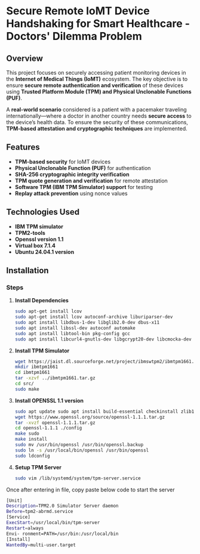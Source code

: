 # Secure Remote IoMT Device Handshaking for Smart Healthcare - Doctors' Dilemma Problem

## Overview  
This project focuses on securely accessing patient monitoring devices in the **Internet of Medical Things (IoMT)** ecosystem. The key objective is to ensure **secure remote authentication and verification** of these devices using **Trusted Platform Module (TPM) and Physical Unclonable Functions (PUF)**.  

A **real-world scenario** considered is a patient with a pacemaker traveling internationally—where a doctor in another country needs **secure access** to the device’s health data. To ensure the security of these communications, **TPM-based attestation and cryptographic techniques** are implemented.

## Features  
- **TPM-based security** for IoMT devices  
- **Physical Unclonable Function (PUF)** for authentication  
- **SHA-256 cryptographic integrity verification**  
- **TPM quote generation and verification** for remote attestation  
- **Software TPM (IBM TPM Simulator) support** for testing  
- **Replay attack prevention** using nonce values  

## Technologies Used  
- **IBM TPM simulator**
- **TPM2-tools**
- **Openssl version 1.1**
- **Virtual box 7.1.4**
- **Ubuntu 24.04.1 version**

## Installation  

### Steps  
1. **Install Dependencies**  
   ```bash
   sudo apt-get install lcov 
   sudo apt-get install lcov autoconf-archive liburiparser-dev
   sudo apt install libdbus-1-dev libglib2.0-dev dbus-x11
   sudo apt install libssl-dev autoconf automake
   sudo apt install libtool-bin pkg-config gcc 
   sudo apt install libcurl4-gnutls-dev libgcrypt20-dev libcmocka-dev uthash-dev


2. **Install TPM Simulator**
   ```bash
   wget https://jaist.dl.sourceforge.net/project/ibmswtpm2/ibmtpm1661.tar.gz
   mkdir ibmtpm1661
   cd ibmtpm1661
   tar -xzvf ../ibmtpm1661.tar.gz
   cd src/
   sudo make

3. **Install OPENSSL 1.1 version**
   ```bash
   sudo apt update sudo apt install build-essential checkinstall zlib1g-dev
   wget https://www.openssl.org/source/openssl-1.1.1.tar.gz
   tar -xvzf openssl-1.1.1.tar.gz
   cd openssl-1.1.1 ./config
   make sudo
   make install
   sudo mv /usr/bin/openssl /usr/bin/openssl.backup
   sudo ln -s /usr/local/bin/openssl /usr/bin/openssl
   sudo ldconfig
   
4. **Setup TPM Server**
   ```bash
   sudo vim /lib/systemd/system/tpm-server.service

Once after entering in file, copy paste below code to start the server
  ```bash
  [Unit]
  Description=TPM2.0 Simulator Server daemon 
  Before=tpm2-abrmd.service 
  [Service] 
  ExecStart=/usr/local/bin/tpm-server 
  Restart=always 
  Envi- ronment=PATH=/usr/bin:/usr/local/bin 
  [Install] 
  WantedBy=multi-user.target

